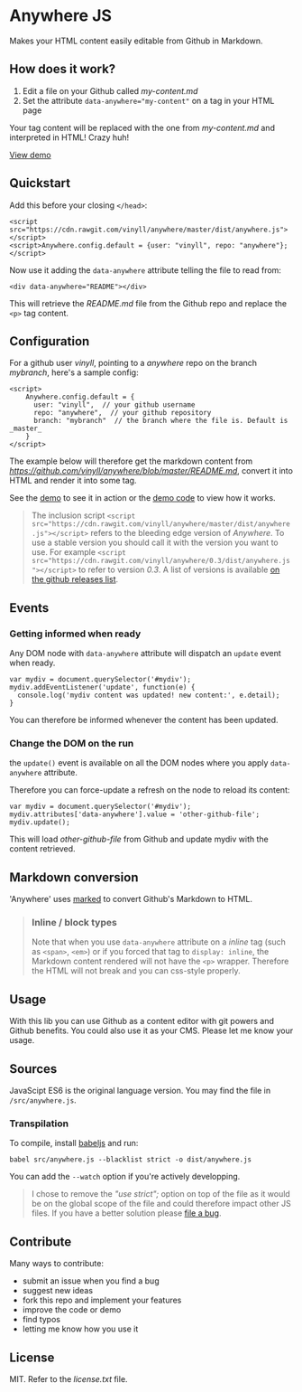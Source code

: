 # Anywhere JS

Makes your HTML content easily editable from Github in Markdown.

## How does it work?

1. Edit a file on your Github called _my-content.md_
2. Set the attribute `data-anywhere="my-content"` on a tag in your HTML page

Your tag content will be replaced with the one from _my-content.md_ and interpreted in HTML! Crazy huh!

[View demo](http://vinyll.github.io/anywhere/)

## Quickstart

Add this before your closing `</head>`:

    <script src="https://cdn.rawgit.com/vinyll/anywhere/master/dist/anywhere.js"></script>
    <script>Anywhere.config.default = {user: "vinyll", repo: "anywhere"};</script>

Now use it adding the `data-anywhere` attribute telling the file to read from:

    <div data-anywhere="README"></div>

This will retrieve the _README.md_ file from the Github repo and replace the `<p>` tag content.


## Configuration

For a github user _vinyll_, pointing to a _anywhere_ repo on the branch _mybranch_, here's a sample config:

    <script>
        Anywhere.config.default = {
          user: "vinyll",  // your github username
          repo: "anywhere",  // your github repository
          branch: "mybranch"  // the branch where the file is. Default is _master_
        }
    </script>

The example below will therefore get the markdown content from _https://github.com/vinyll/anywhere/blob/master/README.md_, convert it into HTML and render it into some tag.

See the [demo](http://vinyll.github.io/anywhere/) to see it in action or the [demo code](https://github.com/vinyll/anywhere/blob/gh-pages/index.html) to view how it works.

> The inclusion script `<script src="https://cdn.rawgit.com/vinyll/anywhere/master/dist/anywhere.js"></script>` refers to the bleeding edge version of _Anywhere_.
> To use a stable version you should call it with the version you want to use. For example `<script src="https://cdn.rawgit.com/vinyll/anywhere/0.3/dist/anywhere.js"></script>` to refer to version _0.3_.
> A list of versions is available [on the github releases list](https://github.com/vinyll/anywhere/releases).


## Events

### Getting informed when ready

Any DOM node with `data-anywhere` attribute will dispatch an `update` event
when ready.

    var mydiv = document.querySelector('#mydiv');
    mydiv.addEventListener('update', function(e) {
      console.log('mydiv content was updated! new content:', e.detail);
    }

You can therefore be informed whenever the content has been updated.

### Change the DOM on the run

the `update()` event is available on all the DOM nodes where you apply `data-anywhere` attribute.

Therefore you can force-update a refresh on the node to reload its content:
    
    var mydiv = document.querySelector('#mydiv');
    mydiv.attributes['data-anywhere'].value = 'other-github-file';
    mydiv.update();

This will load _other-github-file_ from Github and update mydiv with the content retrieved.


## Markdown conversion

'Anywhere' uses [marked](https://github.com/chjj/marked) to convert Github's Markdown to HTML.

> ### Inline / block types
> 
> Note that when you use `data-anywhere` attribute on a _inline_ tag (such as `<span>`, `<em>`) or if you forced that tag to `display: inline`, the Markdown content rendered will not have the `<p>` wrapper.
> Therefore the HTML will not break and you can css-style properly.


## Usage

With this lib you can use Github as a content editor with git powers and Github benefits.
You could also use it as your CMS.
Please let me know your usage.


## Sources

JavaScipt ES6 is the original language version. You may find the file in 
`/src/anywhere.js`.

### Transpilation

To compile, install [babeljs](http://babeljs.io/) and run:

    babel src/anywhere.js --blacklist strict -o dist/anywhere.js

You can add the `--watch` option if you're actively developping.

> I chose to remove the _"use strict";_ option on top of the file as it 
> would be on the global scope of the file and could therefore impact
> other JS files. If you have a better solution
> please [file a bug](https://github.com/vinyll/anywhere/issues/new?title=drop%20the%20--blacklist%20strict%20option%20when%20using%20babel).

## Contribute

Many ways to contribute:

- submit an issue when you find a bug
- suggest new ideas
- fork this repo and implement your features
- improve the code or demo
- find typos
- letting me know how you use it


## License

MIT. Refer to the _license.txt_ file.

